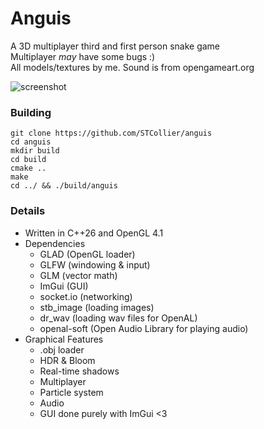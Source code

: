 # Anguis

A 3D multiplayer third and first person snake game <br>
Multiplayer *may* have some bugs :) <br>
All models/textures by me. Sound is from opengameart.org <br>

![screenshot](screenshot.png)
<br>

### Building
```
git clone https://github.com/STCollier/anguis
cd anguis
mkdir build
cd build
cmake ..
make
cd ../ && ./build/anguis
```

### Details
- Written in C++26 and OpenGL 4.1
- Dependencies
    - GLAD (OpenGL loader)
    - GLFW (windowing & input)
    - GLM  (vector math)
    - ImGui (GUI)
    - socket.io (networking)
    - stb_image (loading images)
    - dr_wav (loading wav files for OpenAL)
    - openal-soft (Open Audio Library for playing audio)
- Graphical Features
    - .obj loader
    - HDR & Bloom
    - Real-time shadows
    - Multiplayer
    - Particle system
    - Audio
    - GUI done purely with ImGui <3